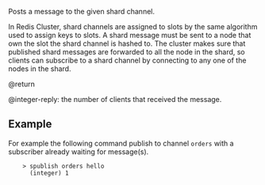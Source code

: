 Posts a message to the given shard channel.

In Redis Cluster, shard channels are assigned to slots by the same algorithm used to assign keys to slots. A shard message must be sent to a node that own the slot the shard channel is hashed to. The cluster makes sure that published shard messages are forwarded to all the node in the shard, so clients can subscribe to a shard channel by connecting to any one of the nodes in the shard.

@return

@integer-reply: the number of clients that received the message.

## Example

For example the following command publish to channel `orders` with a subscriber already waiting for message(s).
    
        > spublish orders hello
          (integer) 1

